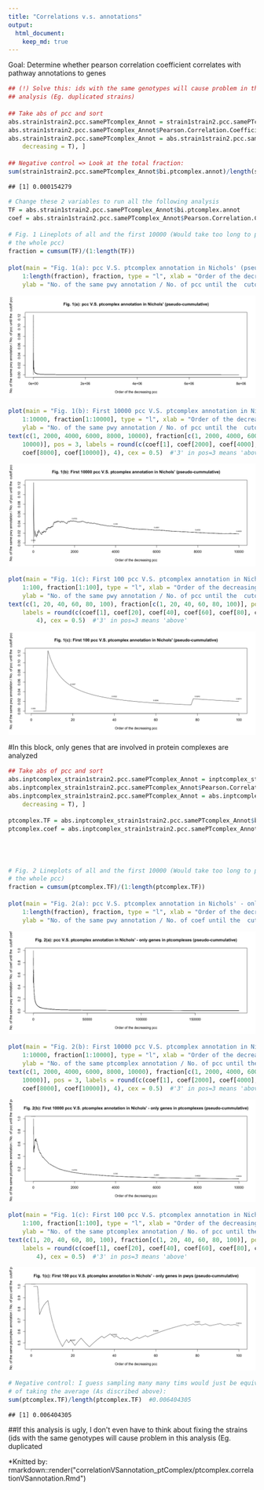 ```yaml
---
title: "Correlations v.s. annotations"
output: 
  html_document:
    keep_md: true
---
```


Goal: Determine whether pearson correlation coefficient correlates with pathway annotations to genes



```r
## (!) Solve this: ids with the same genotypes will cause problem in this
## analysis (Eg. duplicated strains)

## Take abs of pcc and sort
abs.strain1strain2.pcc.samePTcomplex_Annot = strain1strain2.pcc.samePTcomplex_Annot
abs.strain1strain2.pcc.samePTcomplex_Annot$Pearson.Correlation.Coefficient = abs(abs.strain1strain2.pcc.samePTcomplex_Annot$Pearson.Correlation.Coefficient)
abs.strain1strain2.pcc.samePTcomplex_Annot = abs.strain1strain2.pcc.samePTcomplex_Annot[order(abs.strain1strain2.pcc.samePTcomplex_Annot$Pearson.Correlation.Coefficient, 
    decreasing = T), ]

## Negative control => Look at the total fraction:
sum(strain1strain2.pcc.samePTcomplex_Annot$bi.ptcomplex.annot)/length(strain1strain2.pcc.samePTcomplex_Annot$bi.ptcomplex.annot)  #0.000154279
```

```
## [1] 0.000154279
```

```r
# Change these 2 variables to run all the following analysis
TF = abs.strain1strain2.pcc.samePTcomplex_Annot$bi.ptcomplex.annot
coef = abs.strain1strain2.pcc.samePTcomplex_Annot$Pearson.Correlation.Coefficient

# Fig. 1 Lineplots of all and the first 10000 (Would take too long to plot
# the whole pcc)
fraction = cumsum(TF)/(1:length(TF))

plot(main = "Fig. 1(a): pcc V.S. ptcomplex annotation in Nichols' (pseudo-cummulative)", 
    1:length(fraction), fraction, type = "l", xlab = "Order of the decreasing pcc", 
    ylab = "No. of the same pwy annotation / No. of pcc until the  cutoff pcc")
```

![](ptcomplex.correlationVSannotation_files/figure-html/unnamed-chunk-1-1.png)<!-- -->

```r
plot(main = "Fig. 1(b): First 10000 pcc V.S. ptcomplex annotation in Nichols' (pseudo-cummulative)", 
    1:10000, fraction[1:10000], type = "l", xlab = "Order of the decreasing pcc", 
    ylab = "No. of the same pwy annotation / No. of pcc until the  cutoff pcc")
text(c(1, 2000, 4000, 6000, 8000, 10000), fraction[c(1, 2000, 4000, 6000, 8000, 
    10000)], pos = 3, labels = round(c(coef[1], coef[2000], coef[4000], coef[6000], 
    coef[8000], coef[10000]), 4), cex = 0.5)  #'3' in pos=3 means 'above' 
```

![](ptcomplex.correlationVSannotation_files/figure-html/unnamed-chunk-1-2.png)<!-- -->

```r
plot(main = "Fig. 1(c): First 100 pcc V.S. ptcomplex annotation in Nichols' (pseudo-cummulative)", 
    1:100, fraction[1:100], type = "l", xlab = "Order of the decreasing pcc", 
    ylab = "No. of the same pwy annotation / No. of pcc until the  cutoff pcc")
text(c(1, 20, 40, 60, 80, 100), fraction[c(1, 20, 40, 60, 80, 100)], pos = 3, 
    labels = round(c(coef[1], coef[20], coef[40], coef[60], coef[80], coef[100]), 
        4), cex = 0.5)  #'3' in pos=3 means 'above'      
```

![](ptcomplex.correlationVSannotation_files/figure-html/unnamed-chunk-1-3.png)<!-- -->

#In this block, only genes that are involved in protein complexes are analyzed

```r
## Take abs of pcc and sort
abs.inptcomplex_strain1strain2.pcc.samePTcomplex_Annot = inptcomplex_strain1strain2.pcc.samePTcomplex_Annot
abs.inptcomplex_strain1strain2.pcc.samePTcomplex_Annot$Pearson.Correlation.Coefficient = abs(abs.inptcomplex_strain1strain2.pcc.samePTcomplex_Annot$Pearson.Correlation.Coefficient)
abs.inptcomplex_strain1strain2.pcc.samePTcomplex_Annot = abs.inptcomplex_strain1strain2.pcc.samePTcomplex_Annot[order(abs.inptcomplex_strain1strain2.pcc.samePTcomplex_Annot$Pearson.Correlation.Coefficient, 
    decreasing = T), ]

ptcomplex.TF = abs.inptcomplex_strain1strain2.pcc.samePTcomplex_Annot$bi.ptcomplex.annot
ptcomplex.coef = abs.inptcomplex_strain1strain2.pcc.samePTcomplex_Annot$Pearson.Correlation.Coefficient




# Fig. 2 Lineplots of all and the first 10000 (Would take too long to plot
# the whole pcc)
fraction = cumsum(ptcomplex.TF)/(1:length(ptcomplex.TF))

plot(main = "Fig. 2(a): pcc V.S. ptcomplex annotation in Nichols' - only genes in ptcomplexes (pseudo-cummulative)", 
    1:length(fraction), fraction, type = "l", xlab = "Order of the decreasing pcc", 
    ylab = "No. of the same pwy annotation / No. of coef until the  cutoff coef")
```

![](ptcomplex.correlationVSannotation_files/figure-html/unnamed-chunk-2-1.png)<!-- -->

```r
plot(main = "Fig. 2(b): First 10000 pcc V.S. ptcomplex annotation in Nichols' - only genes in ptcomplexes (pseudo-cummulative)", 
    1:10000, fraction[1:10000], type = "l", xlab = "Order of the decreasing pcc", 
    ylab = "No. of the same ptcomplex annotation / No. of pcc until the cutoff pcc")
text(c(1, 2000, 4000, 6000, 8000, 10000), fraction[c(1, 2000, 4000, 6000, 8000, 
    10000)], pos = 3, labels = round(c(coef[1], coef[2000], coef[4000], coef[6000], 
    coef[8000], coef[10000]), 4), cex = 0.5)  #'3' in pos=3 means 'above' 
```

![](ptcomplex.correlationVSannotation_files/figure-html/unnamed-chunk-2-2.png)<!-- -->

```r
plot(main = "Fig. 1(c): First 100 pcc V.S. ptcomplex annotation in Nichols' - only genes in pwys (pseudo-cummulative)", 
    1:100, fraction[1:100], type = "l", xlab = "Order of the decreasing pcc", 
    ylab = "No. of the same ptcomplex annotation / No. of pcc until the  cutoff pcc")
text(c(1, 20, 40, 60, 80, 100), fraction[c(1, 20, 40, 60, 80, 100)], pos = 3, 
    labels = round(c(coef[1], coef[20], coef[40], coef[60], coef[80], coef[100]), 
        4), cex = 0.5)  #'3' in pos=3 means 'above'
```

![](ptcomplex.correlationVSannotation_files/figure-html/unnamed-chunk-2-3.png)<!-- -->

```r
# Negative control: I guess sampling many many tims would just be equivalent
# of taking the average (As discribed above):
sum(ptcomplex.TF)/length(ptcomplex.TF)  #0.006404305
```

```
## [1] 0.006404305
```



##If this analysis is ugly, I don't even have to think about fixing the strains (ids with the same genotypes will cause problem in this analysis (Eg. duplicated 


*Knitted by: rmarkdown::render("correlationVSannotation_ptComplex/ptcomplex.correlationVSannotation.Rmd")

